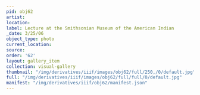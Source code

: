 ```yaml
---
pid: obj62
artist: 
location: 
label: Lecture at the Smithsonian Museum of the American Indian
_date: 3/25/06
object_type: photo
current_location: 
source: 
order: '62'
layout: gallery_item
collection: visual-gallery
thumbnail: "/img/derivatives/iiif/images/obj62/full/250,/0/default.jpg"
full: "/img/derivatives/iiif/images/obj62/full/full/0/default.jpg"
manifest: "/img/derivatives/iiif/obj62/manifest.json"
---
```

